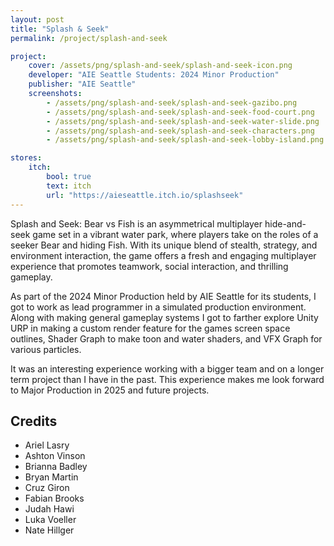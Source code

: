 ```yaml
---
layout: post
title: "Splash & Seek"
permalink: /project/splash-and-seek

project:
    cover: /assets/png/splash-and-seek/splash-and-seek-icon.png
    developer: "AIE Seattle Students: 2024 Minor Production"
    publisher: "AIE Seattle"
    screenshots:
        - /assets/png/splash-and-seek/splash-and-seek-gazibo.png
        - /assets/png/splash-and-seek/splash-and-seek-food-court.png
        - /assets/png/splash-and-seek/splash-and-seek-water-slide.png
        - /assets/png/splash-and-seek/splash-and-seek-characters.png
        - /assets/png/splash-and-seek/splash-and-seek-lobby-island.png

stores:
    itch:
        bool: true
        text: itch
        url: "https://aieseattle.itch.io/splashseek"
---
```


Splash and Seek: Bear vs Fish is an asymmetrical multiplayer hide-and-seek game set in a vibrant water park, where players take on the roles of a seeker Bear and hiding Fish. With its unique blend of stealth, strategy, and environment interaction, the game offers a fresh and engaging multiplayer experience that promotes teamwork, social interaction, and thrilling gameplay.

As part of the 2024 Minor Production held by AIE Seattle for its students, I got to work as lead programmer in a simulated production environment. Along with making general gameplay systems I got to farther explore Unity URP in making a custom render feature for the games screen space outlines, Shader Graph to make toon and water shaders, and VFX Graph for various particles.

It was an interesting experience working with a bigger team and on a longer term project than I have in the past. This experience makes me look forward to Major Production in 2025 and future projects.

## Credits
- Ariel Lasry
- Ashton Vinson
- Brianna Badley
- Bryan Martin
- Cruz Giron
- Fabian Brooks
- Judah Hawi
- Luka Voeller
- Nate Hillger

